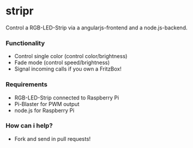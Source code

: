 stripr
======

Control a RGB-LED-Strip via a angularjs-frontend and a node.js-backend.

### Functionality

* Control single color (control color/brightness)
* Fade mode (control speed/brightness)
* Signal incoming calls if you own a FritzBox!

### Requirements

* RGB-LED-Strip connected to Raspberry Pi
* Pi-Blaster for PWM output
* node.js for Raspberry Pi

### How can i help?

* Fork and send in pull requests!

